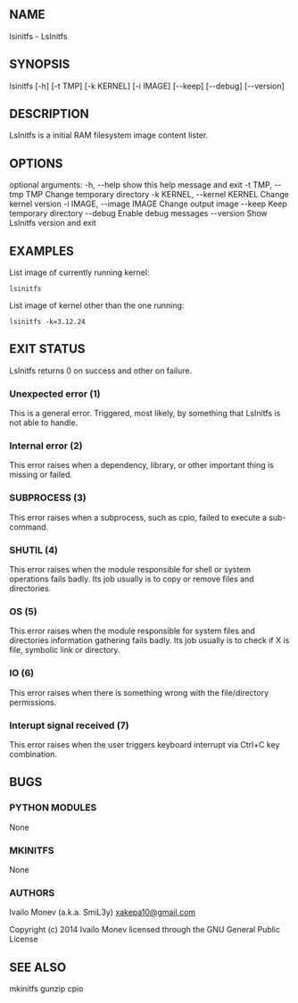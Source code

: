 ## NAME

lsinitfs - LsInitfs

## SYNOPSIS

lsinitfs [-h] [-t TMP] [-k KERNEL] [-i IMAGE] [--keep] [--debug]
    [--version]

## DESCRIPTION

LsInitfs is a initial RAM filesystem image content lister.

## OPTIONS

optional arguments:
  -h, --help            show this help message and exit
  -t TMP, --tmp TMP     Change temporary directory
  -k KERNEL, --kernel KERNEL
                        Change kernel version
  -i IMAGE, --image IMAGE
                        Change output image
  --keep                Keep temporary directory
  --debug               Enable debug messages
  --version             Show LsInitfs version and exit

## EXAMPLES

List image of currently running kernel:

    lsinitfs

List image of kernel other than the one running:

    lsinitfs -k=3.12.24

## EXIT STATUS

LsInitfs returns 0 on success and other on failure.

### Unexpected error (1)

This is a general error. Triggered, most likely, by something that LsInitfs is
not able to handle.

### Internal error (2)

This error raises when a dependency, library, or other important thing
is missing or failed.

### SUBPROCESS (3)

This error raises when a subprocess, such as cpio, failed to
execute a sub-command.

### SHUTIL (4)

This error raises when the module responsible for shell or system
operations fails badly. Its job usually is to copy or remove files and
directories.

### OS (5)

This error raises when the module responsible for system files and
directories information gathering fails badly. Its job usually is to
check if X is file, symbolic link or directory.

### IO (6)

This error raises when there is something wrong with the file/directory
permissions.

### Interupt signal received (7)

This error raises when the user triggers keyboard interrupt via Ctrl+C key
combination.

## BUGS

### PYTHON MODULES

None

### MKINITFS

None

### AUTHORS

Ivailo Monev (a.k.a. SmiL3y) <xakepa10@gmail.com>

Copyright (c) 2014 Ivailo Monev licensed through the GNU General Public License

## SEE ALSO

mkinitfs gunzip cpio
